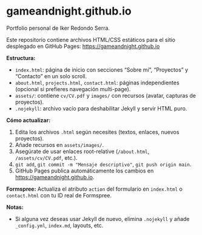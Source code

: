 # gameandnight.github.io

Portfolio personal de Iker Redondo Serra.

Este repositorio contiene archivos HTML/CSS estáticos para el sitio desplegado en GitHub Pages: https://gameandnight.github.io

**Estructura:**
- `index.html`: página de inicio con secciones “Sobre mí”, “Proyectos” y “Contacto” en un solo scroll.
- `about.html`, `projects.html`, `contact.html`: páginas independientes (opcional si prefieres navegación multi-page).
- `assets/`: contiene `cv/CV.pdf` y `images/` con recursos (avatar, capturas de proyectos).
- `.nojekyll`: archivo vacío para deshabilitar Jekyll y servir HTML puro.

**Cómo actualizar:**
1. Edita los archivos `.html` según necesites (textos, enlaces, nuevos proyectos).
2. Añade recursos en `assets/images/`.
3. Asegúrate de usar enlaces root-relative (`/about.html`, `/assets/cv/CV.pdf`, etc.).
4. `git add`, `git commit -m "Mensaje descriptivo"`, `git push origin main`.
5. GitHub Pages publica automáticamente los cambios en https://gameandnight.github.io.

**Formspree:**
Actualiza el atributo `action` del formulario en `index.html` o `contact.html` con tu ID real de Formspree.

**Notas:**
- Si alguna vez deseas usar Jekyll de nuevo, elimina `.nojekyll` y añade `_config.yml`, `index.md`, layouts, etc.
